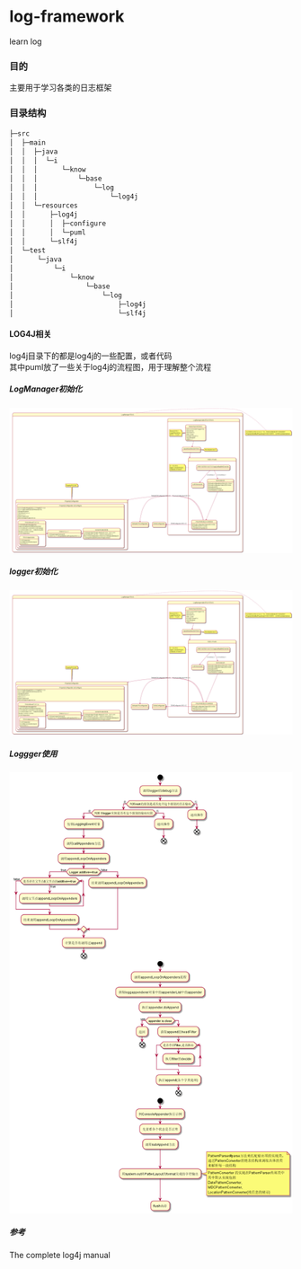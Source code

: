 # log-framework
learn log

### 目的

主要用于学习各类的日志框架


### 目录结构

	├─src  
	│  ├─main  
	│  │  ├─java  
	│  │  │  └─i  
	│  │  │      └─know  
	│  │  │          └─base  
	│  │  │              └─log  
	│  │  │                  └─log4j  
	│  │  └─resources  
	│  │      ├─log4j  
	│  │      │  ├─configure  
	│  │      │  └─puml  
	│  │      └─slf4j  
	│  └─test  
	│      └─java  
	│          └─i  
	│              └─know  
	│                  └─base  
	│                      └─log  
	│                          ├─log4j  
	│                          └─slf4j  
	
#### LOG4J相关
log4j目录下的都是log4j的一些配置，或者代码  
其中puml放了一些关于log4j的流程图，用于理解整个流程  
##### LogManager初始化
 ![LogManager初始化](https://github.com/freecatBy/log-framework/blob/master/log4jpng/LogManager%E5%88%9D%E5%A7%8B%E5%8C%96/LogManager%E5%88%9D%E5%A7%8B%E5%8C%96.png)
##### logger初始化
 ![logger初始化](https://github.com/freecatBy/log-framework/blob/master/log4jpng/LogManager%E5%88%9D%E5%A7%8B%E5%8C%96/LogManager%E5%88%9D%E5%A7%8B%E5%8C%96.png)
##### Loggger使用
 ![Loggger使用](https://github.com/freecatBy/log-framework/blob/master/log4jpng/Loggger%E4%BD%BF%E7%94%A8/Logger%E4%BD%BF%E7%94%A8.png)
##### 参考
The complete log4j manual



